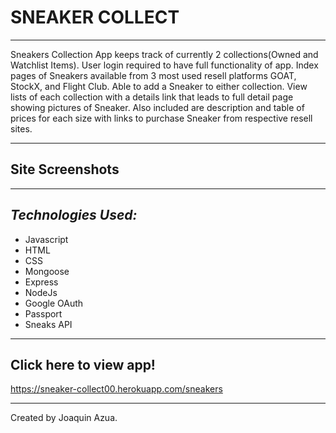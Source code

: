 # **SNEAKER COLLECT**
----------
Sneakers Collection App keeps track of currently 2 collections(Owned and Watchlist Items). User login required to have full functionality of app. Index pages of Sneakers available from 3 most used resell platforms GOAT, StockX, and Flight Club. Able to add a Sneaker to either collection. View lists of each collection with a details link that leads to full detail page showing pictures of Sneaker. Also included are description and table of prices for each size
with links to purchase Sneaker from respective resell sites.

----------
## **Site Screenshots** 


----------
## *Technologies Used:*
- Javascript
- HTML
- CSS
- Mongoose
- Express
- NodeJs
- Google OAuth
- Passport
- Sneaks API 

----------
##  **Click here to view app!**

https://sneaker-collect00.herokuapp.com/sneakers

---------
Created by Joaquin Azua.